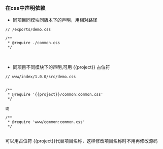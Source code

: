 ### 在css中声明依赖
* 同项目同模块同版本下的声明，用相对路径

```
// /exports/demo.css

/**
 * @require ./common.css
 */
 ```
<br>

* 同项目不同模块下的声明,可用 {{project}} 占位符

```
// www/index/1.0.0/src/demo.css


/**
 * @require '{{project}}/common:common.css'
 */
 
或

/**
 * @require 'www/common:common.css'
 */
 
```

可以用占位符 {{project}}代替项目名称，这样修改项目名称时不用再修改源码

